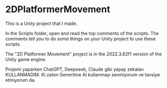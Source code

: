 # 2DPlatformerMovement

This is a Unity project that I made.

In the Scripts folder, open and read the top comments of the scripts. The comments tell you to do some things on your Unity project to use these scripts.

The "2D Platformer Movement" project is in the 2022.3.62f1 version of the Unity game engine.

Projemi yaparken ChatGPT, Deepseek, Claude gibi yapay zekaları KULLANMADIM. Ki zaten Generitive AI kullanmayı sevmiyorum ve tavsiye etmiyorum da.
